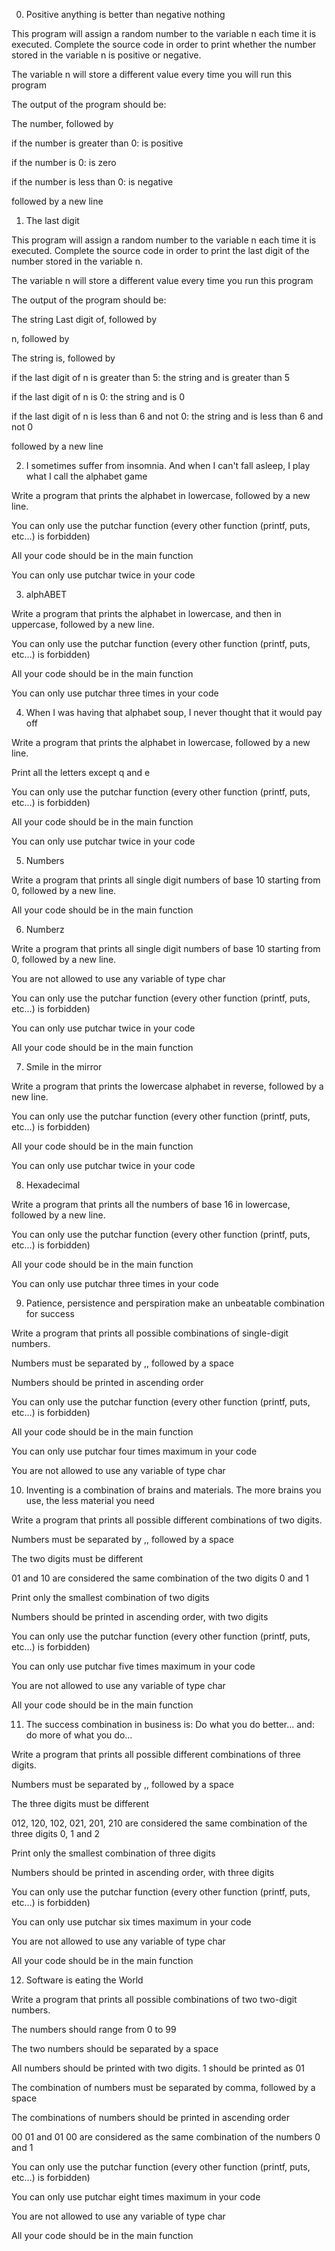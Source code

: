 0. Positive anything is better than negative nothing

This program will assign a random number to the variable n each time it is executed. Complete the source code in order to print whether the number stored in the variable n is positive or negative.



The variable n will store a different value every time you will run this program

The output of the program should be:

The number, followed by

if the number is greater than 0: is positive

if the number is 0: is zero

if the number is less than 0: is negative

followed by a new line

1. The last digit

This program will assign a random number to the variable n each time it is executed. Complete the source code in order to print the last digit of the number stored in the variable n.



The variable n will store a different value every time you run this program

The output of the program should be:

The string Last digit of, followed by

n, followed by

The string is, followed by

if the last digit of n is greater than 5: the string and is greater than 5

if the last digit of n is 0: the string and is 0

if the last digit of n is less than 6 and not 0: the string and is less than 6 and not 0

followed by a new line

2. I sometimes suffer from insomnia. And when I can't fall asleep, I play what I call the alphabet game

Write a program that prints the alphabet in lowercase, followed by a new line.



You can only use the putchar function (every other function (printf, puts, etc…) is forbidden)

All your code should be in the main function

You can only use putchar twice in your code

3. alphABET

Write a program that prints the alphabet in lowercase, and then in uppercase, followed by a new line.



You can only use the putchar function (every other function (printf, puts, etc…) is forbidden)

All your code should be in the main function

You can only use putchar three times in your code

4. When I was having that alphabet soup, I never thought that it would pay off

Write a program that prints the alphabet in lowercase, followed by a new line.



Print all the letters except q and e

You can only use the putchar function (every other function (printf, puts, etc…) is forbidden)

All your code should be in the main function

You can only use putchar twice in your code

5. Numbers

Write a program that prints all single digit numbers of base 10 starting from 0, followed by a new line.



All your code should be in the main function

6. Numberz

Write a program that prints all single digit numbers of base 10 starting from 0, followed by a new line.



You are not allowed to use any variable of type char

You can only use the putchar function (every other function (printf, puts, etc…) is forbidden)

You can only use putchar twice in your code

All your code should be in the main function

7. Smile in the mirror

Write a program that prints the lowercase alphabet in reverse, followed by a new line.



You can only use the putchar function (every other function (printf, puts, etc…) is forbidden)

All your code should be in the main function

You can only use putchar twice in your code

8. Hexadecimal

Write a program that prints all the numbers of base 16 in lowercase, followed by a new line.



You can only use the putchar function (every other function (printf, puts, etc…) is forbidden)

All your code should be in the main function

You can only use putchar three times in your code

9. Patience, persistence and perspiration make an unbeatable combination for success

Write a program that prints all possible combinations of single-digit numbers.



Numbers must be separated by ,, followed by a space

Numbers should be printed in ascending order

You can only use the putchar function (every other function (printf, puts, etc…) is forbidden)

All your code should be in the main function

You can only use putchar four times maximum in your code

You are not allowed to use any variable of type char

10. Inventing is a combination of brains and materials. The more brains you use, the less material you need

Write a program that prints all possible different combinations of two digits.



Numbers must be separated by ,, followed by a space

The two digits must be different

01 and 10 are considered the same combination of the two digits 0 and 1

Print only the smallest combination of two digits

Numbers should be printed in ascending order, with two digits

You can only use the putchar function (every other function (printf, puts, etc…) is forbidden)

You can only use putchar five times maximum in your code

You are not allowed to use any variable of type char

All your code should be in the main function

11. The success combination in business is: Do what you do better... and: do more of what you do...

Write a program that prints all possible different combinations of three digits.



Numbers must be separated by ,, followed by a space

The three digits must be different

012, 120, 102, 021, 201, 210 are considered the same combination of the three digits 0, 1 and 2

Print only the smallest combination of three digits

Numbers should be printed in ascending order, with three digits

You can only use the putchar function (every other function (printf, puts, etc…) is forbidden)

You can only use putchar six times maximum in your code

You are not allowed to use any variable of type char

All your code should be in the main function

12. Software is eating the World

Write a program that prints all possible combinations of two two-digit numbers.



The numbers should range from 0 to 99

The two numbers should be separated by a space

All numbers should be printed with two digits. 1 should be printed as 01

The combination of numbers must be separated by comma, followed by a space

The combinations of numbers should be printed in ascending order

00 01 and 01 00 are considered as the same combination of the numbers 0 and 1

You can only use the putchar function (every other function (printf, puts, etc…) is forbidden)

You can only use putchar eight times maximum in your code

You are not allowed to use any variable of type char

All your code should be in the main function
